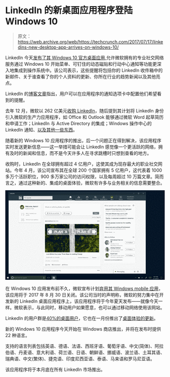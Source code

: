# LinkedIn 的新桌面应用程序登陆 Windows 10 

> 原文：<https://web.archive.org/web/https://techcrunch.com/2017/07/17/linkedins-new-desktop-app-arrives-on-windows-10/>

LinkedIn 今天[发布了其 Windows 10 官方桌面应用](https://web.archive.org/web/20221207235619/https://blogs.windows.com/windowsexperience/2017/07/17/announcing-linkedin-app-windows-10/#l2XH5rGkb66VgMu1.97),允许微软拥有的专业社交网络服务通过 Windows 10 开始菜单、可钉住的动态磁贴和行动中心通知等功能更深入地集成到操作系统中。该公司表示，这些提醒将包括你的 LinkedIn 收件箱中的新邮件、关于谁查看了你的个人资料的更新、你所在行业的趋势新闻以及其他亮点。

LinkedIn 的[博客文章](https://web.archive.org/web/20221207235619/https://blog.linkedin.com/2017/july/17/work-smarter-and-stay-connected-with-new-linkedin-app-windows)指出，用户可以在应用程序的通知选项卡中配置他们希望看到的提醒。

去年 12 月，微软以 262 亿美元[收购 LinkedIn](https://web.archive.org/web/20221207235619/https://beta.techcrunch.com/2016/12/08/microsoft-officially-closes-its-26-2b-acquisition-of-linkedin/)，随后提到其计划将 LinkedIn 身份引入微软的生产力应用程序，如 Office 和 Outlook 能够通过微软 Word 起草简历和申请工作；LinkedIn 与 Active Directory 的集成；Windows 操作中心的 LinkedIn 通知、[以及其他一些东西](https://web.archive.org/web/20221207235619/https://beta.techcrunch.com/2016/12/08/microsoft-officially-closes-its-26-2b-acquisition-of-linkedin/)。

随着新的 Windows 10 应用程序的推出，后一个问题正在得到解决，该应用程序实时发送更新信息——这一举措可能会让 LinkedIn 感觉像一个更活跃的网络，拥有及时的新闻和信息，而不是今天许多人在寻求跳槽时只想到查看的地方。

收购时，LinkedIn 在全球拥有超过 4 亿用户，这使其成为现存最大的职业社交网站。今年 4 月，该公司宣布其在全球 200 个国家拥有 5 亿用户，这代表着 1000 多万个活跃职位，900 多万家公司的访问权限，以及每周超过 10 万篇文章。简而言之，通过这种新的、集成的桌面体验，微软有许多与业务相关的信息需要整合。

![](img/ba770efd3e4eebaca495e3995b8d2142.png)

在 Windows 10 应用发布前不久，微软宣布计划[弃用其 Windows mobile 应用](https://web.archive.org/web/20221207235619/https://www.neowin.net/news/despite-microsofts-acquisition-of-linkedin-the-windows-phone-app-is-being-killed-off)，该应用将于 2017 年 8 月 30 日关闭。该公司当时的声明称，微软的努力集中在开发新的 LinkedIn 桌面应用程序上，该应用程序将于今年夏天发布——就像今天一样。微软表示，与此同时，移动用户如果愿意，也可以通过移动网络使用该网站。

LinkedIn 的用户群是[40%的桌面用户](https://web.archive.org/web/20221207235619/https://www.msn.com/en-my/news/techandscience/linkedin-gets-a-desktop-makeover/ar-AAm1CHQ)，它也在一月份推出了[桌面体验的更新](https://web.archive.org/web/20221207235619/https://blog.linkedin.com/2017/january/19/linkedin-desktop-redesign-puts-conversations-and-content-at-the-center)。

新的 Windows 10 应用程序今天开始在 Windows 商店推出，并将在发布时提供 22 种语言。

支持的语言列表包括英语、德语、法语、西班牙语、葡萄牙语、中文(简体)、阿拉伯语、丹麦语、意大利语、荷兰语、日语、朝鲜语、挪威语、波兰语、土耳其语、瑞典语、中文(繁体)、捷克语、印度尼西亚语、泰语、马来语和罗马尼亚语。

该应用程序将于本月底在所有 LinkedIn 市场推出。